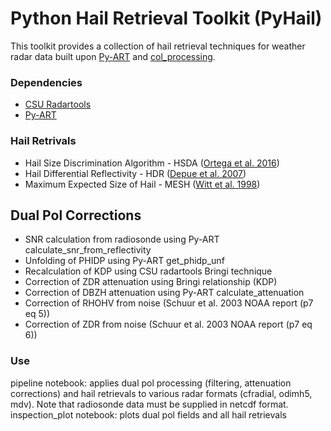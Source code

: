 # Python Hail Retrieval Toolkit (PyHail)

This toolkit provides a collection of hail retrieval techniques for
weather radar data built upon [Py-ART](https://github.com/ARM-DOE/pyart/)
and [col_processing](https://github.com/vlouf/cpol_processing). 

### Dependencies
- [CSU Radartools](https://github.com/CSU-Radarmet/CSU_RadarTools)
- [Py-ART](https://github.com/ARM-DOE/pyart/)

### Hail Retrivals
- Hail Size Discrimination Algorithm - HSDA ([Ortega et al. 2016](https://journals.ametsoc.org/doi/10.1175/JAMC-D-15-0203.1))
- Hail Differential Reflectivity - HDR ([Depue et al. 2007](https://doi.org/10.1175/JAM2529.1))
- Maximum Expected Size of Hail - MESH ([Witt et al. 1998](https://journals.ametsoc.org/doi/10.1175/1520-0434%281998%29013%3C0286%3AAEHDAF%3E2.0.CO%3B2))

## Dual Pol Corrections
- SNR calculation from radiosonde using Py-ART calculate_snr_from_reflectivity
- Unfolding of PHIDP using Py-ART get_phidp_unf
- Recalculation of KDP using CSU radartools Bringi technique
- Correction of ZDR attenuation using Bringi relationship (KDP)
- Correction of DBZH attenuation using Py-ART calculate_attenuation
- Correction of RHOHV from noise (Schuur et al. 2003 NOAA report (p7 eq 5))
- Correction of ZDR from noise (Schuur et al. 2003 NOAA report (p7 eq 6))

### Use
pipeline notebook: applies dual pol processing (filtering, attenuation corrections)
and hail retrievals to various radar formats (cfradial, odimh5, mdv). Note that radiosonde data must be supplied in netcdf format.
inspection_plot notebook: plots dual pol fields and all hail retrievals


